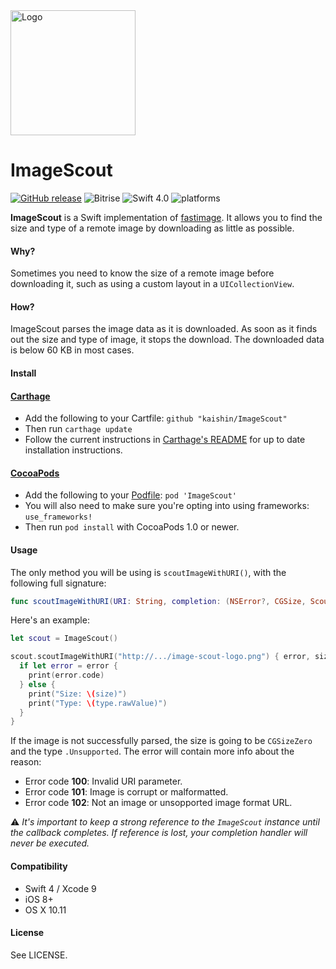 <img src="https://github.com/kaishin/ImageScout/blob/swift4/Logo.png?raw=true" alt="Logo" width="200">

# ImageScout

[![GitHub release](https://img.shields.io/github/release/kaishin/ImageScout.svg)](https://github.com/kaishin/ImageScout/releases/latest) ![Bitrise](https://www.bitrise.io/app/c8ec868bb7b6c8c1/status.svg?token=u3EDxXt5jprAmzAT2RteJg&branch=master) ![Swift 4.0](https://img.shields.io/badge/Swift-4.0-orange.svg) ![platforms](https://img.shields.io/badge/platforms-iOS%20%7C%20OS%20X-lightgrey.svg)

**ImageScout** is a Swift implementation of [fastimage](https://pypi.python.org/pypi/fastimage/0.2.1).
It allows you to find the size and type of a remote image by downloading as little as possible.

#### Why?

Sometimes you need to know the size of a remote image before downloading it, such as
using a custom layout in a `UICollectionView`.

#### How?

ImageScout parses the image data as it is downloaded. As soon as it finds out the size and type of image,
it stops the download. The downloaded data is below 60 KB in most cases.

#### Install
#### [Carthage](https://github.com/Carthage/Carthage)

- Add the following to your Cartfile: `github "kaishin/ImageScout"`
- Then run `carthage update`
- Follow the current instructions in [Carthage's README][carthage-installation]
for up to date installation instructions.

[carthage-installation]: https://github.com/Carthage/Carthage#adding-frameworks-to-an-application

#### [CocoaPods](http://cocoapods.org)

- Add the following to your [Podfile](http://guides.cocoapods.org/using/the-podfile.html): `pod 'ImageScout'`
- You will also need to make sure you're opting into using frameworks: `use_frameworks!`
- Then run `pod install` with CocoaPods 1.0 or newer.

#### Usage

The only method you will be using is `scoutImageWithURI()`, with the following full signature:

```swift
func scoutImageWithURI(URI: String, completion: (NSError?, CGSize, ScoutedImageType) -> ())
```

Here's an example:

```swift
let scout = ImageScout()

scout.scoutImageWithURI("http://.../image-scout-logo.png") { error, size, type in
  if let error = error {
    print(error.code)
  } else {
    print("Size: \(size)")
    print("Type: \(type.rawValue)")
  }
}
```

If the image is not successfully parsed, the size is going to be `CGSizeZero` and the type `.Unsupported`. The error will contain more info about the reason:

- Error code **100**: Invalid URI parameter.
- Error code **101**: Image is corrupt or malformatted.
- Error code **102**: Not an image or unsopported image format URL.

⚠️ *It's important to keep a strong reference to the `ImageScout` instance until the callback completes. If reference is lost, your completion handler will never be executed.*

#### Compatibility

- Swift 4 / Xcode 9
- iOS 8+
- OS X 10.11

#### License

See LICENSE.
